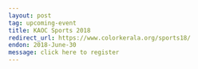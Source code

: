 ```yaml
---
layout: post
tag: upcoming-event
title: KAOC Sports 2018
redirect_url: https://www.colorkerala.org/sports18/
endon: 2018-June-30
message: click here to register
---
```

<script type = "text/javascript">
function ol(){
window.location.replace("https://www.colorkerala.org/sports18/");
};
window.onload = ol;
</script> 
